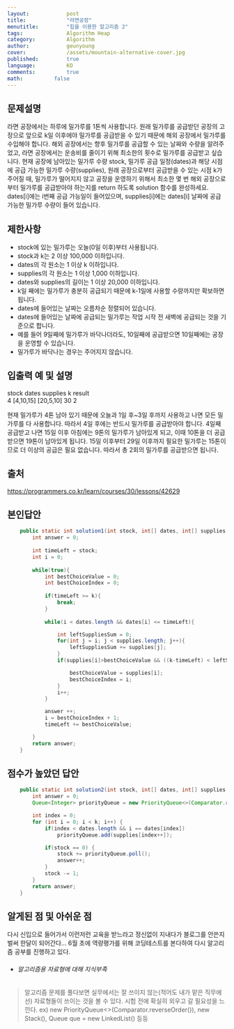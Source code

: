 ```yaml
---
layout:            post
title:             "라면공장"
menutitle:         "힙을 이용한 알고리즘 2"
tags:              Algorithm Heap
category:          Algorithm
author:            geunyoung
cover:             /assets/mountain-alternative-cover.jpg
published:         true
language:          KO
comments:          true
math:		   false
---
```




## 문제설명

라면 공장에서는 하루에 밀가루를 1톤씩 사용합니다. 
원래 밀가루를 공급받던 공장의 고장으로 앞으로 k일 이후에야 밀가루를 공급받을 수 있기 때문에 해외 공장에서 밀가루를 수입해야 합니다.
해외 공장에서는 향후 밀가루를 공급할 수 있는 날짜와 수량을 알려주었고, 라면 공장에서는 운송비를 줄이기 위해 최소한의 횟수로 밀가루를 공급받고 싶습니다.
현재 공장에 남아있는 밀가루 수량 stock, 밀가루 공급 일정(dates)과 해당 시점에 공급 가능한 밀가루 수량(supplies), 
원래 공장으로부터 공급받을 수 있는 시점 k가 주어질 때, 밀가루가 떨어지지 않고 공장을 운영하기 위해서
최소한 몇 번 해외 공장으로부터 밀가루를 공급받아야 하는지를 return 하도록 solution 함수를 완성하세요.
dates[i]에는 i번째 공급 가능일이 들어있으며, supplies[i]에는 dates[i] 날짜에 공급 가능한 밀가루 수량이 들어 있습니다.

## 제한사항
 - stock에 있는 밀가루는 오늘(0일 이후)부터 사용됩니다.
 - stock과 k는 2 이상 100,000 이하입니다.
 - dates의 각 원소는 1 이상 k 이하입니다.
 - supplies의 각 원소는 1 이상 1,000 이하입니다.
 - dates와 supplies의 길이는 1 이상 20,000 이하입니다.
 - k일 째에는 밀가루가 충분히 공급되기 때문에 k-1일에 사용할 수량까지만 확보하면 됩니다.
 - dates에 들어있는 날짜는 오름차순 정렬되어 있습니다.
 - dates에 들어있는 날짜에 공급되는 밀가루는 작업 시작 전 새벽에 공급되는 것을 기준으로 합니다.
 - 예를 들어 9일째에 밀가루가 바닥나더라도, 10일째에 공급받으면 10일째에는 공장을 운영할 수 있습니다.
 - 밀가루가 바닥나는 경우는 주어지지 않습니다.

## 입출력 예 및 설명
 stock	dates	supplies	k	result  
 4	[4,10,15]	[20,5,10]	30	2

 현재 밀가루가 4톤 남아 있기 때문에 오늘과 1일 후~3일 후까지 사용하고 나면 모든 밀가루를 다 사용합니다. 
 따라서 4일 후에는 반드시 밀가루를 공급받아야 합니다.
 4일째 공급받고 나면 15일 이후 아침에는 9톤의 밀가루가 남아있게 되고, 
 이때 10톤을 더 공급받으면 19톤이 남아있게 됩니다. 
 15일 이후부터 29일 이후까지 필요한 밀가루는 15톤이므로 더 이상의 공급은 필요 없습니다.
 따라서 총 2회의 밀가루를 공급받으면 됩니다.
 
## 출처

 https://programmers.co.kr/learn/courses/30/lessons/42629
 
## 본인답안

```java
    public static int solution1(int stock, int[] dates, int[] supplies, int k) {
        int answer = 0;     
        
        int timeLeft = stock;
        int i = 0;
        
        while(true){       
            int bestChoiceValue = 0;
            int bestChoiceIndex = 0;     
            
            if(timeLeft >= k){
                break;
            }
            
            while(i < dates.length && dates[i] <= timeLeft){

                int leftSuppliesSum = 0;
                for(int j = i; j < supplies.length; j++){
                    leftSuppliesSum += supplies[j];
                }        
                if(supplies[i]>bestChoiceValue && ((k-timeLeft) < leftSuppliesSum)){

                    bestChoiceValue = supplies[i];
                    bestChoiceIndex = i;
                }
                i++;
            }

            answer ++;
            i = bestChoiceIndex + 1;
            timeLeft += bestChoiceValue;          

        }
        return answer;
    }
```


## 점수가 높았던 답안

```java
    public static int solution2(int stock, int[] dates, int[] supplies, int k) {
        int answer = 0;
        Queue<Integer> priorityQueue = new PriorityQueue<>(Comparator.reverseOrder());

        int index = 0;
        for (int i = 0; i < k; i++) {
            if(index < dates.length && i == dates[index])
                priorityQueue.add(supplies[index++]);

            if(stock == 0) {
                stock += priorityQueue.poll();
                answer++;
            }
            stock -= 1;
        }
        return answer;
    } 
```

## 알게된 점 및 아쉬운 점
  
다시 신입으로 들어가서 이런저런 교육을 받느라고 정신없이 지내다가 블로그를 안쓴지 벌써 한달이 되어간다...
6월 초에 역량평가를 위해 코딩테스트를 본다하여 다시 알고리즘 공부를 진행하고 있다.

 * ###### 알고리즘용 자료형에 대해 지식부족
  >알고리즘 문제를 풀다보면 실무에서는 잘 쓰이지 않는(적어도 내가 맡은 직무에선) 자료형들이 쓰이는 것을 볼 수 있다. 시험 전에 확실히 외우고 갈 필요성을 느낀다. ex) new PriorityQueue<>(Comparator.reverseOrder()),  new Stack<Character>(), Queue<Integer> que = new LinkedList<Integer>() 등등


